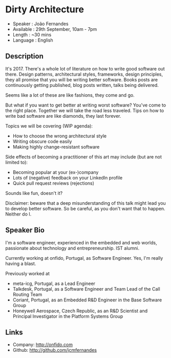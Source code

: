 Dirty Architecture
========================

* Speaker   : João Fernandes
* Available : 29th September, 10am - 7pm
* Length    : ~30 mins
* Language  : English

Description
-----------

It's 2017. There's a whole lot of literature on how to write good software out there. Design patterns, architectural styles, frameworks, design principles, they all promise that you will be writing better software. Books posts are continuously getting published, blog posts written, talks being delivered.

Seems like a lot of these are like fashions, they come and go.

But what if you want to get better at writing worst software? You've come to the right place. Together we will take the road less traveled. Tips on how to write bad software are like diamonds, they last forever.

Topics we will be covering (WIP agenda):

* How to choose the wrong architectural style
* Writing obscure code easily
* Making highly change-resistant software

Side effects of becoming a practitioner of this art may include (but are not limited to):

* Becoming popular at your (ex-)company
* Lots of (negative) feedback on your LinkedIn profile
* Quick pull request reviews (rejections)

Sounds like fun, doesn't it?

Disclaimer: beware that a deep misunderstanding of this talk might lead you to develop better software. So be careful, as you don't want that to happen. Neither do I.

Speaker Bio
-----------

I'm a software engineer, experienced in the embedded and web worlds, passionate about technology and entrepreneurship. IST alumni.

Currently working at onfido, Portugal, as Software Engineer. Yes, I'm really having a blast.

Previously worked at

- meta-icg, Portugal, as a Lead Engineer
- Talkdesk, Portugal, as a Software Engineer and Team Lead of the Call Routing Team
- Coriant, Portugal, as an Embedded R&D Engineer in the Base Software Group
- Honeywell Aerospace, Czech Republic, as an R&D Scientist and Principal Investigator in the Platform Systems Group

Links
-----

* Company: http://onfido.com
* Github: http://github.com/jcmfernandes
